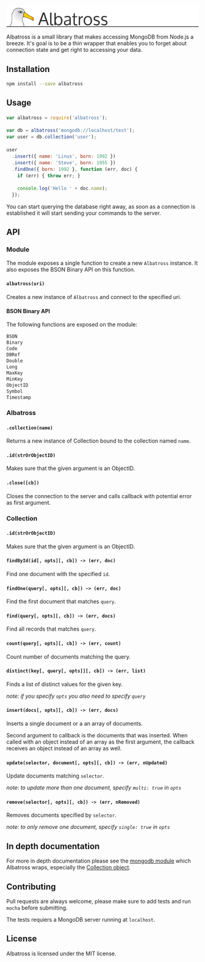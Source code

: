 
![Albatross](/header.png?raw=true "Albatross")

Albatross is a small library that makes accessing MongoDB from Node.js a
breeze. It's goal is to be a thin wrapper that enables you to forget about
connection state and get right to accessing your data.

## Installation

```sh
npm install --save albatross
```

## Usage

```js
var albatross = require('albatross');

var db = albatross('mongodb://localhost/test');
var user = db.collection('user');

user
  .insert({ name: 'Linus', born: 1992 })
  .insert({ name: 'Steve', born: 1955 })
  .findOne({ born: 1992 }, function (err, doc) {
    if (err) { throw err; }

    console.log('Hello ' + doc.name);
  });
```

You can start querying the database right away, as soon as a connection is
established it will start sending your commands to the server.

## API

### Module

The module exposes a single function to create a new `Albatross` instance. It
also exposes the BSON Binary API on this function.

#### `albatross(uri)`

Creates a new instance of `Albatross` and connect to the specified uri.

#### BSON Binary API

The following functions are exposed on the module:

```text
BSON
Binary
Code
DBRef
Double
Long
MaxKey
MinKey
ObjectID
Symbol
Timestamp
```

### Albatross

#### `.collection(name)`

Returns a new instance of Collection bound to the collection named `name`.

#### `.id(strOrObjectID)`

Makes sure that the given argument is an ObjectID.

#### `.close([cb])`

Closes the connection to the server and calls callback with potential error
as first argument.

### Collection

#### `.id(strOrObjectID)`

Makes sure that the given argument is an ObjectID.

#### `findById(id[, opts][, cb]) -> (err, doc)`

Find one document with the specified `id`.

#### `findOne(query[, opts][, cb]) -> (err, doc)`

Find the first document that matches `query`.

#### `find(query[, opts][, cb]) -> (err, docs)`

Find all records that matches `query`.

#### `count(query[, opts][, cb]) -> (err, count)`

Count number of documents matching the query.

#### `distinct(key[, query[, opts]][, cb]) -> (err, list)`

Finds a list of distinct values for the given key.

*note: if you specify `opts` you also need to specify `query`*

#### `insert(docs[, opts][, cb]) -> (err, docs)`

Inserts a single document or a an array of documents.

Second argument to callback is the documents that was inserted. When called
with an object instead of an array as the first argument, the callback receives
an object instead of an array as well.

#### `update(selector, document[, opts][, cb]) -> (err, nUpdated)`

Update documents matching `selector`.

*note: to update more than one document, specify `multi: true` in `opts`*

#### `remove(selector[, opts][, cb]) -> (err, nRemoved)`

Removes documents specified by `selector`.

*note: to only remove one document, specify `single: true` in `opts`*

## In depth documentation

For more in depth documentation please see the [mongodb module](http://mongodb.github.io/node-mongodb-native/)
which Albatross wraps, especially the [Collection object](http://mongodb.github.io/node-mongodb-native/api-generated/collection.html).

## Contributing

Pull requests are always welcome, please make sure to add tests and run
`mocha` before submitting.

The tests requiers a MongoDB server running at `localhost`.

## License

Albatross is licensed under the MIT license.
